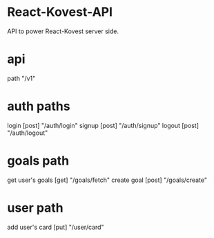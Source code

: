 # React-Kovest-API
API to power React-Kovest server side.

# api
path "/v1"

# auth paths
login [post] "/auth/login"
signup [post] "/auth/signup"
logout [post] "/auth/logout"

<!-- Needs Authorization Token -->
# goals path
get user's goals [get] "/goals/fetch"
create goal [post] "/goals/create"

# user path
add user's card [put] "/user/card"
